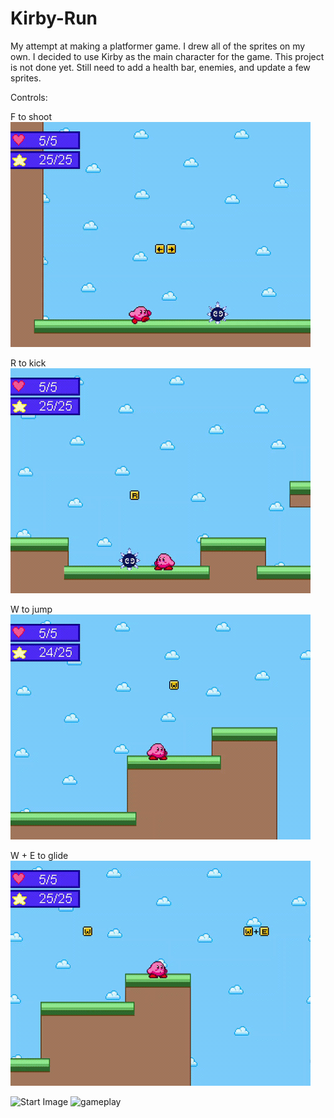 # Kirby-Run
My attempt at making a platformer game. I drew all of the sprites on my own.
I decided to use Kirby as the main character for the game. This project is not done yet. Still need to add a health bar, enemies, and update a few sprites.

Controls:

F to shoot
<img src="shoot.gif" width="480" height="360"/>

R to kick
<img src="kick.gif" width="480" height="360"/>

W to jump
<img src="jump.gif" width="480" height="360"/>

W + E to glide
<img src="glide.gif" width="480" height="360"/>


<img width="481" alt="Start Image" src="https://user-images.githubusercontent.com/30183136/84968062-9d385180-b0e3-11ea-9ae4-c7c8ad62fd35.PNG">

<img width="481" alt="gameplay" src="https://user-images.githubusercontent.com/30183136/84968140-cce75980-b0e3-11ea-960a-fe6ed9173887.PNG">
